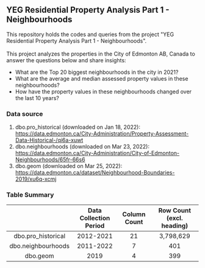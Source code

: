 ## YEG Residential Property Analysis Part 1 - Neighbourhoods

This repository holds the codes and queries from the project "YEG Residential Property Analysis Part 1 - Neighbourhoods". <br>
<br>
This project analyzes the properties in the City of Edmonton AB, Canada to answer the questions below and share insights:
- What are the Top 20 biggest neighbourhoods in the city in 2021?
- What are the average and median assessed property values in these neighbourhoods?
- How have the property values in these neighbourhoods changed over the last 10 years?

### Data source 
1) dbo.pro_historical (downloaded on Jan 18, 2022):
https://data.edmonton.ca/City-Administration/Property-Assessment-Data-Historical-/qi6a-xuwt
2) dbo.neighbourhoods (downloaded on Mar 23, 2022): 
https://data.edmonton.ca/City-Administration/City-of-Edmonton-Neighbourhoods/65fr-66s6
3) dbo.geom (downloaded on Mar 25, 2022):
https://data.edmonton.ca/dataset/Neighbourhood-Boundaries-2019/xu6q-xcmj

### Table Summary

|               			| Data Collection Period | Column Count | Row Count (excl. heading)	|
|:---:|:---:|:---:|:---:|
| dbo.pro_historical  |		    2012-2021		     |		  21      |          3,798,629        |
| dbo.neighbourhoods	|		    2011-2022		     |	    7       |			        401       		|
| dbo.geom			      |		      2019			     |		  4	      |			        399			      |


